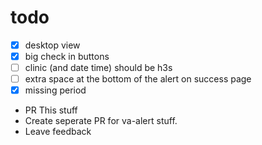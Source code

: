 # todo

- [x] desktop view
- [x] big check in buttons
- [ ] clinic (and date time) should be h3s
- [ ] extra space at the bottom of the alert on success page
- [x] missing period

- PR This stuff
- Create seperate PR for va-alert stuff.
- Leave feedback
